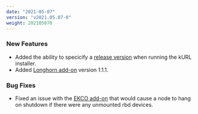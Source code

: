 ```yaml
---
date: "2021-05-07"
version: "v2021.05.07-0"
weight: 202105070
---
```


### <span class="label label-green">New Features</span>
- Added the ability to specicify a [release version](/docs/install-with-kurl/#versioned-releases) when running the kURL installer.
- Added [Longhorn add-on](/docs/add-ons/longhorn) version 1.1.1.

### <span class="label label-orange">Bug Fixes</span>
- Fixed an issue with the [EKCO add-on](/docs/add-ons/ekco) that would cause a node to hang on shutdown if there were any unmounted rbd devices.
